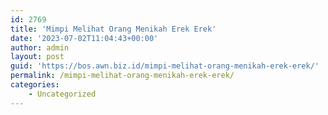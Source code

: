 ```yaml
---
id: 2769
title: 'Mimpi Melihat Orang Menikah Erek Erek'
date: '2023-07-02T11:04:43+00:00'
author: admin
layout: post
guid: 'https://bos.awn.biz.id/mimpi-melihat-orang-menikah-erek-erek/'
permalink: /mimpi-melihat-orang-menikah-erek-erek/
categories:
    - Uncategorized
---
```


